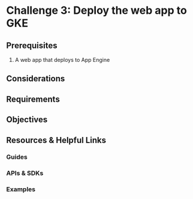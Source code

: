 # Challenge 3: Deploy the web app to GKE

## Prerequisites

1. A web app that deploys to App Engine

## Considerations

## Requirements

## Objectives

## Resources & Helpful Links
### Guides

### APIs & SDKs

### Examples



